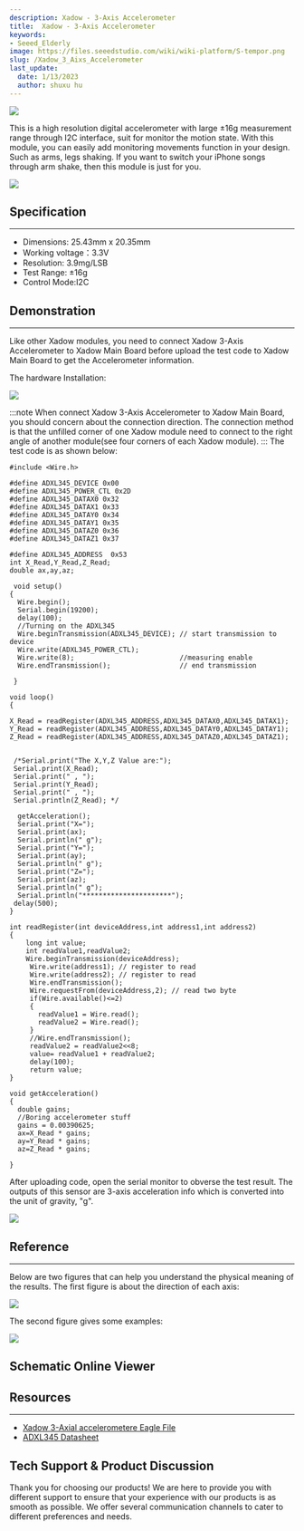 ```yaml
---
description: Xadow - 3-Axis Accelerometer
title:  Xadow - 3-Axis Accelerometer
keywords:
- Seeed_Elderly
image: https://files.seeedstudio.com/wiki/wiki-platform/S-tempor.png
slug: /Xadow_3_Aixs_Accelerometer
last_update:
  date: 1/13/2023
  author: shuxu hu
---
```


![](https://files.seeedstudio.com/wiki/Xadow_3_Aixs_Accelerometer/img/Xadow_Accelerometer_01.jpg)

This is a high resolution digital accelerometer with large ±16g measurement range through I2C interface, suit for monitor the motion state. With this module, you can easily add monitoring movements function in your design. Such as arms, legs shaking. If you want to switch your iPhone songs through arm shake, then this module is just for you.

[![](https://files.seeedstudio.com/wiki/Seeed-WiKi/docs/images/300px-Get_One_Now_Banner-ragular.png)](https://www.seeedstudio.com/Xadow-3-Axis-Accelerometer-p-1521.html)

## Specification
---
- Dimensions: 25.43mm x 20.35mm
- Working voltage：3.3V
- Resolution: 3.9mg/LSB
- Test Range: ±16g
- Control Mode:I2C

## Demonstration
---
Like other Xadow modules, you need to connect Xadow 3-Axis Accelerometer to Xadow Main Board before upload the test code to Xadow Main Board to get the Accelerometer information.

The hardware Installation:

![](https://files.seeedstudio.com/wiki/Xadow_3_Aixs_Accelerometer/img/Xadow3AxisAcce.jpg)

:::note
    When connect Xadow 3-Axis Accelerometer to Xadow Main Board, you should concern about the connection direction. The connection method is that the unfilled corner of one Xadow module need to connect to the right angle of another module(see four corners of each Xadow module).
:::
The test code is as shown below:

```
#include <Wire.h>

#define ADXL345_DEVICE 0x00
#define ADXL345_POWER_CTL 0x2D
#define ADXL345_DATAX0 0x32
#define ADXL345_DATAX1 0x33
#define ADXL345_DATAY0 0x34
#define ADXL345_DATAY1 0x35
#define ADXL345_DATAZ0 0x36
#define ADXL345_DATAZ1 0x37

#define ADXL345_ADDRESS  0x53
int X_Read,Y_Read,Z_Read;
double ax,ay,az;

 void setup()
{
  Wire.begin();
  Serial.begin(19200);
  delay(100);
  //Turning on the ADXL345
  Wire.beginTransmission(ADXL345_DEVICE); // start transmission to device
  Wire.write(ADXL345_POWER_CTL);
  Wire.write(8);                          //measuring enable
  Wire.endTransmission();                 // end transmission

 }

void loop()
{

X_Read = readRegister(ADXL345_ADDRESS,ADXL345_DATAX0,ADXL345_DATAX1);
Y_Read = readRegister(ADXL345_ADDRESS,ADXL345_DATAY0,ADXL345_DATAY1);
Z_Read = readRegister(ADXL345_ADDRESS,ADXL345_DATAZ0,ADXL345_DATAZ1);


 /*Serial.print("The X,Y,Z Value are:");
 Serial.print(X_Read);
 Serial.print(" , ");
 Serial.print(Y_Read);
 Serial.print(" , ");
 Serial.println(Z_Read); */

  getAcceleration();
  Serial.print("X=");
  Serial.print(ax);
  Serial.println(" g");
  Serial.print("Y=");
  Serial.print(ay);
  Serial.println(" g");
  Serial.print("Z=");
  Serial.print(az);
  Serial.println(" g");
  Serial.println("**********************");
 delay(500);
}

int readRegister(int deviceAddress,int address1,int address2)
{
    long int value;
    int readValue1,readValue2;
    Wire.beginTransmission(deviceAddress);
     Wire.write(address1); // register to read
     Wire.write(address2); // register to read
     Wire.endTransmission();
     Wire.requestFrom(deviceAddress,2); // read two byte
     if(Wire.available()<=2)
     {
       readValue1 = Wire.read();
       readValue2 = Wire.read();
     }
     //Wire.endTransmission();
     readValue2 = readValue2<<8;
     value= readValue1 + readValue2;
     delay(100);
     return value;
}

void getAcceleration()
{
  double gains;
  //Boring accelerometer stuff
  gains = 0.00390625;
  ax=X_Read * gains;
  ay=Y_Read * gains;
  az=Z_Read * gains;

}
```

After uploading code, open the serial monitor to obverse the test result. The outputs of this sensor are 3-axis acceleration info which is converted into the unit of gravity, "g".

![](https://files.seeedstudio.com/wiki/Xadow_3_Aixs_Accelerometer/img/Xadow_3-Axis_Accelemeter_Result.jpg)

## Reference
---
Below are two figures that can help you understand the physical meaning of the results.
The first figure is about the direction of each axis:

![](https://files.seeedstudio.com/wiki/Xadow_3_Aixs_Accelerometer/img/ADXL345_Axes_of_Acceleration_Sensivity.jpg)

The second figure gives some examples:

![](https://files.seeedstudio.com/wiki/Xadow_3_Aixs_Accelerometer/img/Sensing_Diraction_2.jpg)


## Schematic Online Viewer
<div className="altium-ecad-viewer" data-project-src="https://files.seeedstudio.com/wiki/Xadow_3_Aixs_Accelerometer/res/3-Axis_Accelerometer_Eagle_File.zip" style={{borderRadius: '0px 0px 4px 4px', height: 500, borderStyle: 'solid', borderWidth: 1, borderColor: 'rgb(241, 241, 241)', overflow: 'hidden', maxWidth: 1280, maxHeight: 700, boxSizing: 'border-box'}}>
</div>



## Resources
---
- [Xadow 3-Axial accelerometere Eagle File](https://files.seeedstudio.com/wiki/Xadow_3_Aixs_Accelerometer/res/3-Axis_Accelerometer_Eagle_File.zip)
- [ADXL345 Datasheet](https://files.seeedstudio.com/wiki/Xadow_3_Aixs_Accelerometer/res/ADXL345_datasheet.pdf)

## Tech Support & Product Discussion

Thank you for choosing our products! We are here to provide you with different support to ensure that your experience with our products is as smooth as possible. We offer several communication channels to cater to different preferences and needs.

<div class="button_tech_support_container">
<a href="https://forum.seeedstudio.com/" class="button_forum"></a> 
<a href="https://www.seeedstudio.com/contacts" class="button_email"></a>
</div>

<div class="button_tech_support_container">
<a href="https://discord.gg/eWkprNDMU7" class="button_discord"></a> 
<a href="https://github.com/Seeed-Studio/wiki-documents/discussions/69" class="button_discussion"></a>
</div>
